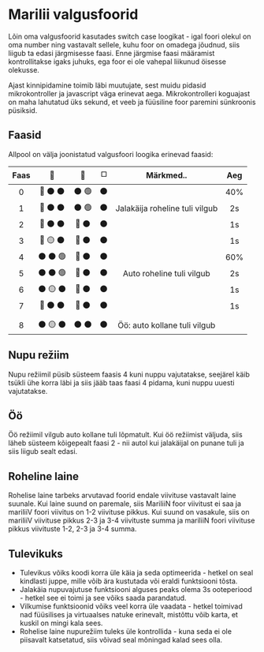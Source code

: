 # Marilii valgusfoorid
Lõin oma valgusfoorid kasutades switch case loogikat - 
igal foori olekul on oma number ning vastavalt sellele, kuhu foor on omadega jõudnud, siis liigub ta edasi järgmisesse faasi.
Enne järgmise faasi määramist kontrollitakse igaks juhuks, ega foor ei ole vahepal liikunud öisesse olekusse.

Ajast kinnipidamine toimib läbi muutujate, sest muidu pidasid mikrokontroller ja javascript väga erinevat aega. 
Mikrokontrolleri koguajast on maha lahutatud üks sekund, et veeb ja füüsiline foor paremini sünkroonis püsiksid.

## Faasid
Allpool on välja joonistatud valgusfoori loogika erinevad faasid:

| Faas   |                        :car:                    |                :walking:          | :white_medium_square: |            Märkmed..            |    Aeg   |
|  :-:   |                         :-:                     |                   :-:             |          :-:          |              :-:                |    :-:   |
| 0      |  :red_circle: :black_circle: :black_circle:     |  :black_circle: :green_circle:    | :black_circle:        |                                 |    40%   |
| 1      |  :red_circle: :black_circle: :black_circle:     |  :black_circle: :green_circle:    | :black_circle:        | Jalakäija roheline tuli vilgub  |    2s    |
| 2      |  :red_circle: :black_circle: :black_circle:     |  :red_circle: :black_circle:      | :black_circle:        |                                 |    1s    |
| 3      |  :red_circle: :yellow_circle: :black_circle:    |  :red_circle: :black_circle:      | :black_circle:        |                                 |    1s    |
| 4      |  :black_circle: :black_circle: :green_circle:   |  :red_circle: :black_circle:      | :black_circle:        |                                 |    60%   |
| 5      |  :black_circle: :black_circle: :green_circle:   |  :red_circle: :black_circle:      | :black_circle:        | Auto roheline tuli vilgub       |    2s    |
| 6      |  :black_circle: :yellow_circle: :black_circle:  |  :red_circle: :black_circle:      | :black_circle:        |                                 |    1s    |
| 7      |  :red_circle: :black_circle: :black_circle:     |  :red_circle: :black_circle:      | :black_circle:        |                                 |    1s    |
|        |                                                 |                                   |                       |                                 |          |
| 8      |  :black_circle: :yellow_circle: :black_circle:  |  :black_circle: :black_circle:    | :black_circle:        | Öö: auto kollane tuli vilgub    |          |


## Nupu režiim
Nupu režiimil püsib süsteem faasis 4 kuni nuppu vajutatakse, seejärel käib tsükli ühe korra läbi ja siis jääb taas faasi 4 pidama, kuni nuppu uuesti vajutatakse.

## Öö
Öö režiimil vilgub auto kollane tuli lõpmatult. Kui öö režiimist väljuda, siis läheb süsteem kõigepealt faasi 2 - nii autol kui jalakäijal on punane tuli ja siis liigub sealt edasi.

## Roheline laine
Rohelise laine tarbeks arvutavad foorid endale viivituse vastavalt laine suunale.
Kui laine suund on paremale, siis MariliiN foor viivitust ei saa ja mariliiV foori viivitus on 1-2 viivituse pikkus.
Kui suund on vasakule, siis on mariliiV viivituse pikkus 2-3 ja 3-4 viivituste summa ja mariliiN foori viivituse pikkus viivituste 1-2, 2-3 ja 3-4 summa.

## Tulevikuks
* Tulevikus võiks koodi korra üle käia ja seda optimeerida - hetkel on seal kindlasti juppe, mille võib ära kustutada või eraldi funktsiooni tõsta.
* Jalakäia nupuvajutuse funktsiooni alguses peaks olema 3s ooteperiood - hetkel see ei toimi ja see võiks saada parandatud.
* Vilkumise funktsioonid võiks veel korra üle vaadata - hetkel toimivad nad füüsilises ja virtuaalses natuke erinevalt, mistõttu võib karta, et kuskil on mingi kala sees.
* Rohelise laine nupurežiim tuleks üle kontrollida - kuna seda ei ole piisavalt katsetatud, siis võivad seal mõningad kalad sees olla.
